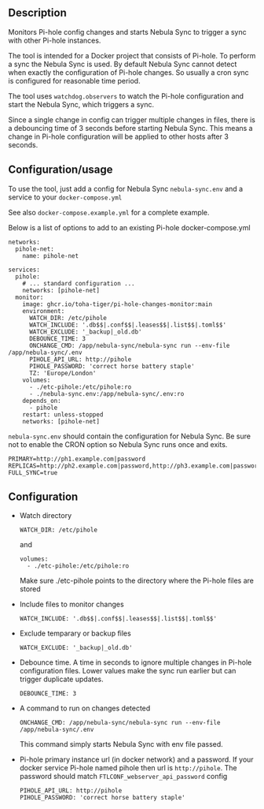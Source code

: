 ## Description

Monitors Pi-hole config changes and starts Nebula Sync to trigger a sync with other Pi-hole instances.

The tool is intended for a Docker project that consists of Pi-hole. To perform a sync the Nebula Sync is used. By default Nebula Sync cannot detect when exactly the configuration of Pi-hole changes. So usually a cron sync is configured for reasonable time period.

The tool uses `watchdog.observers` to watch the Pi-hole configuration and start the Nebula Sync, which triggers a sync.

Since a single change in config can trigger multiple changes in files, there is a debouncing time of 3 seconds before starting Nebula Sync. This means a change in Pi-hole configuration will be applied to other hosts after 3 seconds.

## Configuration/usage

To use the tool, just add a config for Nebula Sync `nebula-sync.env` and a service to your `docker-compose.yml`

See also `docker-compose.example.yml` for a complete example.

Below is a list of options to add to an existing Pi-hole docker-compose.yml
```
networks:
  pihole-net:
    name: pihole-net

services:
  pihole:
    # ... standard configuration ...
    networks: [pihole-net]
  monitor:
    image: ghcr.io/toha-tiger/pi-hole-changes-monitor:main
    environment:
      WATCH_DIR: /etc/pihole
      WATCH_INCLUDE: '.db$$|.conf$$|.leases$$|.list$$|.toml$$'
      WATCH_EXCLUDE: '_backup|_old.db'
      DEBOUNCE_TIME: 3
      ONCHANGE_CMD: /app/nebula-sync/nebula-sync run --env-file /app/nebula-sync/.env
      PIHOLE_API_URL: http://pihole
      PIHOLE_PASSWORD: 'correct horse battery staple'
      TZ: 'Europe/London'
    volumes:
      - ./etc-pihole:/etc/pihole:ro
      - ./nebula-sync.env:/app/nebula-sync/.env:ro
    depends_on:
      - pihole
    restart: unless-stopped
    networks: [pihole-net]
```

`nebula-sync.env` should contain the configuration for Nebula Sync. Be sure not to enable the CRON option so Nebula Sync runs once and exits.

```
PRIMARY=http://ph1.example.com|password
REPLICAS=http://ph2.example.com|password,http://ph3.example.com|password
FULL_SYNC=true
```

## Configuration

- Watch directory
  ```
  WATCH_DIR: /etc/pihole
  ```

  and 
  ```
  volumes:
    - ./etc-pihole:/etc/pihole:ro
  ```

  Make sure ./etc-pihole points to the directory where the Pi-hole files are stored

- Include files to monitor changes

  ```
  WATCH_INCLUDE: '.db$$|.conf$$|.leases$$|.list$$|.toml$$'
  ```

- Exclude temparary or backup files

  ```
  WATCH_EXCLUDE: '_backup|_old.db'
  ```

- Debounce time. A time in seconds to ignore multiple changes in Pi-hole configuration files. Lower values make the sync run earlier but can trigger duplicate updates.
  ```
  DEBOUNCE_TIME: 3
  ```

- A command to run on changes detected

  ```
  ONCHANGE_CMD: /app/nebula-sync/nebula-sync run --env-file /app/nebula-sync/.env
  ```

  This command simply starts Nebula Sync with env file passed.

- Pi-hole primary instance url (in docker network) and a password. If your docker service Pi-hole named pihole then url is `http://pihole`. The password should match `FTLCONF_webserver_api_password` config
  ```
  PIHOLE_API_URL: http://pihole
  PIHOLE_PASSWORD: 'correct horse battery staple'
  ```
